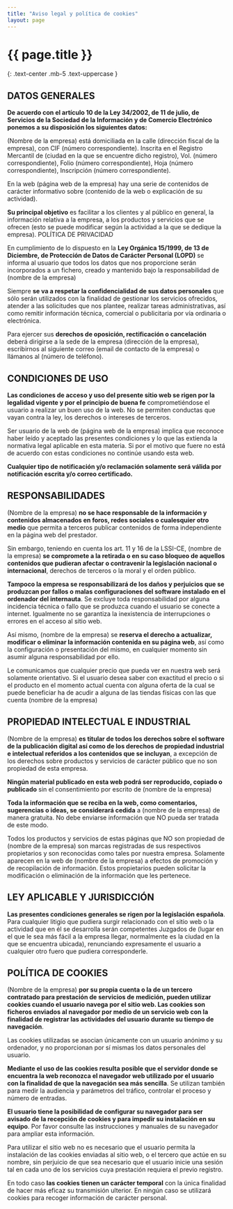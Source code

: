 ```yaml
---
title: "Aviso legal y política de cookies"
layout: page
---
```


# {{ page.title }}
{: .text-center .mb-5 .text-uppercase }


## DATOS GENERALES

**De acuerdo con el artículo 10 de la Ley 34/2002, de 11 de julio, de Servicios de la Sociedad de la Información y de Comercio Electrónico ponemos a su disposición los siguientes datos:**

(Nombre de la empresa) está domiciliada en la calle (dirección fiscal de la empresa), con CIF (número correspondiente). Inscrita en el Registro Mercantil de (ciudad en la que se encuentre dicho registro), Vol. (número correspondiente), Folio (número correspondiente), Hoja (número correspondiente), Inscripción (número correspondiente).

En la web (página web de la empresa) hay una serie de contenidos de carácter informativo sobre (contenido de la web o explicación de su actividad).

**Su principal objetivo** es facilitar a los clientes y al público en general, la información relativa a la empresa, a los productos y servicios que se ofrecen (esto se puede modificar según la actividad a la que se dedique la empresa).
POLÍTICA DE PRIVACIDAD

En cumplimiento de lo dispuesto en la **Ley Orgánica 15/1999, de 13 de Diciembre, de Protección de Datos de Carácter Personal (LOPD)** se informa al usuario que todos los datos que nos proporcione serán incorporados a un fichero, creado y mantenido bajo la responsabilidad de (nombre de la empresa)

Siempre **se va a respetar la confidencialidad de sus datos personales** que sólo serán utilizados con la finalidad de gestionar los servicios ofrecidos, atender a las solicitudes que nos plantee, realizar tareas administrativas, así como remitir información técnica, comercial o publicitaria por vía ordinaria o electrónica.

Para ejercer sus **derechos de oposición, rectificación o cancelación** deberá dirigirse a la sede de la empresa (dirección de la empresa), escribirnos al siguiente correo (email de contacto de la empresa) o llámanos al (número de teléfono).

## CONDICIONES DE USO

**Las condiciones de acceso y uso del presente sitio web se rigen por la legalidad vigente y por el principio de buena fe** comprometiéndose el usuario a realizar un buen uso de la web. No se permiten conductas que vayan contra la ley, los derechos o intereses de terceros.

Ser usuario de la web de (página web de la empresa) implica que reconoce haber leído y aceptado las presentes condiciones y lo que las extienda la normativa legal aplicable en esta materia. Si por el motivo que fuere no está de acuerdo con estas condiciones no continúe usando esta web.

**Cualquier tipo de notificación y/o reclamación solamente será válida por notificación escrita y/o correo certificado.**

## RESPONSABILIDADES

(Nombre de la empresa) **no se hace responsable de la información y contenidos almacenados en foros, redes sociales o cualesquier otro medio** que permita a terceros publicar contenidos de forma independiente en la página web del prestador.

Sin embargo, teniendo en cuenta los art. 11 y 16 de la LSSI-CE, (nombre de la empresa) **se compromete a la retirada o en su caso bloqueo de aquellos contenidos que pudieran afectar o contravenir la legislación nacional o internacional**, derechos de terceros o la moral y el orden público.

**Tampoco la empresa se responsabilizará de los daños y perjuicios que se produzcan por fallos o malas configuraciones del software instalado en el ordenador del internauta**. Se excluye toda responsabilidad por alguna incidencia técnica o fallo que se produzca cuando el usuario se conecte a internet. Igualmente no se garantiza la inexistencia de interrupciones o errores en el acceso al sitio web.

Así mismo, (nombre de la empresa) se **reserva el derecho a actualizar, modificar o eliminar la información contenida en su página web**, así como la configuración o presentación del mismo, en cualquier momento sin asumir alguna responsabilidad por ello.

Le comunicamos que cualquier precio que pueda ver en nuestra web será solamente orientativo. Si el usuario desea saber con exactitud el precio o si el producto en el momento actual cuenta con alguna oferta de la cual se puede beneficiar ha de acudir a alguna de las tiendas físicas con las que cuenta (nombre de la empresa)

## PROPIEDAD INTELECTUAL E INDUSTRIAL

(Nombre de la empresa) **es titular de todos los derechos sobre el software de la publicación digital así como de los derechos de propiedad industrial e intelectual referidos a los contenidos que se incluyan**, a excepción de los derechos sobre productos y servicios de carácter público que no son propiedad de esta empresa.

**Ningún material publicado en esta web podrá ser reproducido, copiado o publicado** sin el consentimiento por escrito de (nombre de la empresa)

**Toda la información que se reciba en la web, como comentarios, sugerencias o ideas, se considerará cedida** a (nombre de la empresa) de manera gratuita. No debe enviarse información que NO pueda ser tratada de este modo.

Todos los productos y servicios de estas páginas que NO son propiedad de (nombre de la empresa) son marcas registradas de sus respectivos propietarios y son reconocidas como tales por nuestra empresa. Solamente aparecen en la web de (nombre de la empresa) a efectos de promoción y de recopilación de información. Estos propietarios pueden solicitar la modificación o eliminación de la información que les pertenece.

## LEY APLICABLE Y JURISDICCIÓN

**Las presentes condiciones generales se rigen por la legislación española**. Para cualquier litigio que pudiera surgir relacionado con el sitio web o la actividad que en él se desarrolla serán competentes Juzgados de (lugar en el que le sea más fácil a la empresa llegar, normalmente es la ciudad en la que se encuentra ubicada), renunciando expresamente el usuario a cualquier otro fuero que pudiera corresponderle.

## POLÍTICA DE COOKIES

(Nombre de la empresa) **por su propia cuenta o la de un tercero contratado para prestación de servicios de medición, pueden utilizar cookies cuando el usuario navega por el sitio web. Las cookies son ficheros enviados al navegador por medio de un servicio web con la finalidad de registrar las actividades del usuario durante su tiempo de navegación**.

Las cookies utilizadas se asocian únicamente con un usuario anónimo y su ordenador, y no proporcionan por sí mismas los datos personales del usuario.

**Mediante el uso de las cookies resulta posible que el servidor donde se encuentra la web reconozca el navegador web utilizado por el usuario con la finalidad de que la navegación sea más sencilla**. Se utilizan también para medir la audiencia y parámetros del tráfico, controlar el proceso y número de entradas.

**El usuario tiene la posibilidad de configurar su navegador para ser avisado de la recepción de cookies y para impedir su instalación en su equipo**. Por favor consulte las instrucciones y manuales de su navegador para ampliar esta información.

Para utilizar el sitio web no es necesario que el usuario permita la instalación de las cookies enviadas al sitio web, o el tercero que actúe en su nombre, sin perjuicio de que sea necesario que el usuario inicie una sesión tal en cada uno de los servicios cuya prestación requiera el previo registro.

En todo caso **las cookies tienen un carácter temporal** con la única finalidad de hacer más eficaz su transmisión ulterior. En ningún caso se utilizará cookies para recoger información de carácter personal.

